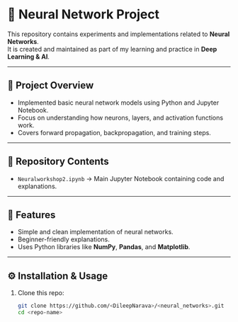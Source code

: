 # 🧠 Neural Network Project

This repository contains experiments and implementations related to **Neural Networks**.  
It is created and maintained as part of my learning and practice in **Deep Learning & AI**.

---

## 📌 Project Overview
- Implemented basic neural network models using Python and Jupyter Notebook.
- Focus on understanding how neurons, layers, and activation functions work.
- Covers forward propagation, backpropagation, and training steps.

---

## 📂 Repository Contents
- `Neuralworkshop2.ipynb` → Main Jupyter Notebook containing code and explanations.

---

## 🚀 Features
- Simple and clean implementation of neural networks.
- Beginner-friendly explanations.
- Uses Python libraries like **NumPy**, **Pandas**, and **Matplotlib**.

---

## ⚙️ Installation & Usage
1. Clone this repo:
   ```bash
   git clone https://github.com/<DileepNarava>/<neural_networks>.git
   cd <repo-name>
